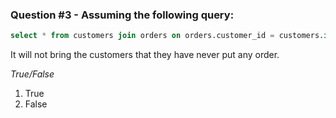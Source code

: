 ### Question #3 - Assuming the following query:
``` sql
select * from customers join orders on orders.customer_id = customers.id;
```                  
It will not bring the customers that they have never put any order.

*True/False*

1. True
2. False
